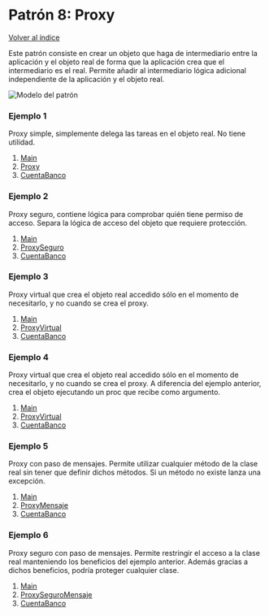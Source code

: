 # Patrón 8: Proxy

[Volver al índice](https://github.com/Elolawyn/RubyDesignPatterns#index)

Este patrón consiste en crear un objeto que haga de intermediario entre la aplicación y el objeto real de forma que la aplicación crea que el intermediario es el real. Permite añadir al intermediario lógica adicional independiente de la aplicación y el objeto real.

![Modelo del patrón](https://github.com/Elolawyn/RubyDesignPatterns/blob/master/Proxy/image_01.rb)

### Ejemplo 1

Proxy simple, simplemente delega las tareas en el objeto real. No tiene utilidad.

1. [Main](https://github.com/Elolawyn/RubyDesignPatterns/blob/master/Proxy/main.rb)
2. [Proxy](https://github.com/Elolawyn/RubyDesignPatterns/blob/master/Proxy/proxy.rb)
3. [CuentaBanco](https://github.com/Elolawyn/RubyDesignPatterns/blob/master/Proxy/cuenta_banco.rb)

### Ejemplo 2

Proxy seguro, contiene lógica para comprobar quién tiene permiso de acceso. Separa la lógica de acceso del objeto que requiere protección.

1. [Main](https://github.com/Elolawyn/RubyDesignPatterns/blob/master/Proxy/main_proxy_seguro.rb)
2. [ProxySeguro](https://github.com/Elolawyn/RubyDesignPatterns/blob/master/Proxy/proxy_seguro.rb)
3. [CuentaBanco](https://github.com/Elolawyn/RubyDesignPatterns/blob/master/Proxy/cuenta_banco.rb)

### Ejemplo 3

Proxy virtual que crea el objeto real accedido sólo en el momento de necesitarlo, y no cuando se crea el proxy.

1. [Main](https://github.com/Elolawyn/RubyDesignPatterns/blob/master/Proxy/main_proxy_virtual_1.rb)
2. [ProxyVirtual](https://github.com/Elolawyn/RubyDesignPatterns/blob/master/Proxy/proxy_virtual_1.rb)
3. [CuentaBanco](https://github.com/Elolawyn/RubyDesignPatterns/blob/master/Proxy/cuenta_banco.rb)

### Ejemplo 4

Proxy virtual que crea el objeto real accedido sólo en el momento de necesitarlo, y no cuando se crea el proxy. A diferencia del ejemplo anterior, crea el objeto ejecutando un proc que recibe como argumento.

1. [Main](https://github.com/Elolawyn/RubyDesignPatterns/blob/master/Proxy/main_proxy_virtual_2.rb)
2. [ProxyVirtual](https://github.com/Elolawyn/RubyDesignPatterns/blob/master/Proxy/proxy_virtual_2.rb)
3. [CuentaBanco](https://github.com/Elolawyn/RubyDesignPatterns/blob/master/Proxy/cuenta_banco.rb)

### Ejemplo 5

Proxy con paso de mensajes. Permite utilizar cualquier método de la clase real sin tener que definir dichos métodos. Si un método no existe lanza una excepción.

1. [Main](https://github.com/Elolawyn/RubyDesignPatterns/blob/master/Proxy/main_proxy_mensaje.rb)
2. [ProxyMensaje](https://github.com/Elolawyn/RubyDesignPatterns/blob/master/Proxy/proxy_mensaje.rb)
3. [CuentaBanco](https://github.com/Elolawyn/RubyDesignPatterns/blob/master/Proxy/cuenta_banco.rb)

### Ejemplo 6

Proxy seguro con paso de mensajes. Permite restringir el acceso a la clase real manteniendo los beneficios del ejemplo anterior. Además gracias a dichos beneficios, podría proteger cualquier clase.

1. [Main](https://github.com/Elolawyn/RubyDesignPatterns/blob/master/Proxy/main_proxy_seguro_mensaje.rb)
2. [ProxySeguroMensaje](https://github.com/Elolawyn/RubyDesignPatterns/blob/master/Proxy/proxy_seguro_mensaje.rb)
3. [CuentaBanco](https://github.com/Elolawyn/RubyDesignPatterns/blob/master/Proxy/cuenta_banco.rb)
